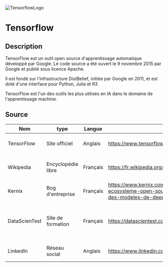 ![TensorflowLogo](https://upload.wikimedia.org/wikipedia/commons/thumb/a/ab/TensorFlow_logo.svg/1200px-TensorFlow_logo.svg.png)

# Tensorflow

## Description

 TensorFlow est un outil open source d'apprentissage automatique développé par Google. Le code source a été ouvert le 9 novembre 2015 par Google et publié sous licence Apache.

Il est fondé sur l'infrastructure DistBelief, initiée par Google en 2011, et est doté d'une interface pour Python, Julia et R3

TensorFlow est l'un des outils les plus utilisés en IA dans le domaine de l'apprentissage machine.

## Source
|Nom|type|Langue|Lien|Description|Tags|Note|
|---|---|---|---|---|---|---|
|TensorFlow|Site officiel|Anglais|https://www.tensorflow.org/?hl=fr|Site officiel de TensorFlow|News|4 :star: |
|Wikipedia|Encyclopédie libre|Français|https://fr.wikipedia.org/wiki/TensorFlow|Informations générales sur l'outil TensorFlow|Infos|4 :star: |
|Kernix|Bog d'entreprise|Français|https://www.kernix.com/tensorflow-un-ecosysteme-open-source-dedie-a-la-creation-des-modeles-de-deep-learning/|Introduction à TensorFlow|Infos|4 :star: |
|DataScienTest|Site de formation|Français|https://datascientest.com/formation-tensorflow|Site privé de formation avec une introduction à TensorFlow|Tuto|3 :star:|
|LinkedIn|Réseau social|Anglais|https://www.linkedin.com/showcase/tensorflowdev/|Dernières infos sur TensorFlow|News| 3 :star:|